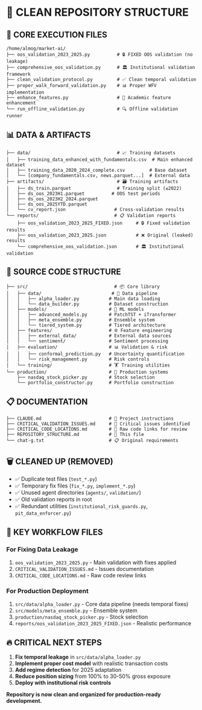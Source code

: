 # 📁 CLEAN REPOSITORY STRUCTURE

## 🚀 **CORE EXECUTION FILES**
```
/home/almog/market-ai/
├── oos_validation_2023_2025.py          # 🔒 FIXED OOS validation (no leakage)
├── comprehensive_oos_validation.py      # 🏛️ Institutional validation framework  
├── clean_validation_protocol.py         # ✅ Clean temporal validation
├── proper_walk_forward_validation.py    # 📊 Proper WFV implementation
├── enhance_features.py                  # 🌟 Academic feature enhancement
└── run_offline_validation.py            # 🔍 Offline validation runner
```

## 📊 **DATA & ARTIFACTS**
```
├── data/                                # 📈 Training datasets
│   ├── training_data_enhanced_with_fundamentals.csv  # Main enhanced dataset
│   ├── training_data_2020_2024_complete.csv         # Base dataset
│   └── [company_fundamentals.csv, news.parquet...]  # External data
├── artifacts/                           # 🗃️ Training artifacts
│   ├── ds_train.parquet                 # Training split (≤2022)
│   ├── ds_oos_2023H1.parquet          # OOS test periods
│   ├── ds_oos_2023H2_2024.parquet     
│   ├── ds_oos_2025YTD.parquet         
│   └── cv_report.json                  # Cross-validation results
└── reports/                            # 📋 Validation reports
    ├── oos_validation_2023_2025_FIXED.json     # 🔒 Fixed validation results  
    ├── oos_validation_2023_2025.json           # ❌ Original (leaked) results
    └── comprehensive_oos_validation.json       # 🏛️ Institutional validation
```

## 🧠 **SOURCE CODE STRUCTURE**
```
├── src/                                # 📦 Core library
│   ├── data/                          # 🔄 Data pipeline
│   │   ├── alpha_loader.py           # Main data loading
│   │   └── data_builder.py           # Dataset construction
│   ├── models/                       # 🤖 ML models
│   │   ├── advanced_models.py        # PatchTST + iTransformer
│   │   ├── meta_ensemble.py          # Ensemble system
│   │   └── tiered_system.py          # Tiered architecture
│   ├── features/                     # 🌐 Feature engineering
│   │   ├── external_data/            # External data sources
│   │   └── sentiment/                # Sentiment processing
│   ├── evaluation/                   # 📊 Validation & risk
│   │   ├── conformal_prediction.py   # Uncertainty quantification
│   │   └── risk_management.py        # Risk controls
│   └── training/                     # 🏋️ Training utilities
└── production/                       # 🚀 Production systems
    ├── nasdaq_stock_picker.py        # Stock selection
    └── portfolio_constructor.py      # Portfolio construction
```

## 📋 **DOCUMENTATION**
```
├── CLAUDE.md                         # 📖 Project instructions
├── CRITICAL_VALIDATION_ISSUES.md     # 🚨 Critical issues identified
├── CRITICAL_CODE_LOCATIONS.md        # 🔗 Raw code links for review
├── REPOSITORY_STRUCTURE.md           # 📁 This file
└── chat-g.txt                        # 📋 Original requirements
```

## 🗑️ **CLEANED UP (REMOVED)**
- ✅ Duplicate test files (`test_*.py`)
- ✅ Temporary fix files (`fix_*.py`, `implement_*.py`)
- ✅ Unused agent directories (`agents/`, `validation/`)
- ✅ Old validation reports in root
- ✅ Redundant utilities (`institutional_risk_guards.py`, `pit_data_enforcer.py`)

## 🎯 **KEY WORKFLOW FILES**

### **For Fixing Data Leakage**
1. `oos_validation_2023_2025.py` - Main validation with fixes applied
2. `CRITICAL_VALIDATION_ISSUES.md` - Issues documentation  
3. `CRITICAL_CODE_LOCATIONS.md` - Raw code review links

### **For Production Deployment**
1. `src/data/alpha_loader.py` - Core data pipeline (needs temporal fixes)
2. `src/models/meta_ensemble.py` - Ensemble system
3. `production/nasdaq_stock_picker.py` - Stock selection
4. `reports/oos_validation_2023_2025_FIXED.json` - Realistic performance

## 🔥 **CRITICAL NEXT STEPS**
1. **Fix temporal leakage** in `src/data/alpha_loader.py`
2. **Implement proper cost model** with realistic transaction costs
3. **Add regime detection** for 2025 adaptation
4. **Reduce position sizing** from 100% to 30-50% gross exposure
5. **Deploy with institutional risk controls**

**Repository is now clean and organized for production-ready development.**